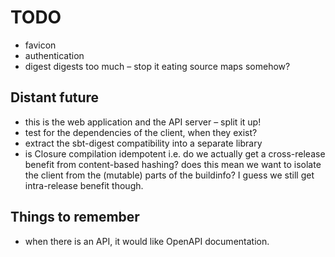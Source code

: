 # TODO

- favicon
- authentication
- digest digests too much – stop it eating source maps somehow?

## Distant future

- this is the web application and the API server – split it up!
- test for the dependencies of the client, when they exist?
- extract the sbt-digest compatibility into a separate library
- is Closure compilation idempotent i.e. do we actually get a cross-release
  benefit from content-based hashing? does this mean we want to isolate the
  client from the (mutable) parts of the buildinfo? I guess we still get
  intra-release benefit though.

## Things to remember

- when there is an API, it would like OpenAPI documentation.
